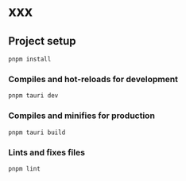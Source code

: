 # xxx

## Project setup
```
pnpm install
```

### Compiles and hot-reloads for development
```
pnpm tauri dev
```

### Compiles and minifies for production
```
pnpm tauri build
```

### Lints and fixes files
```
pnpm lint
```
